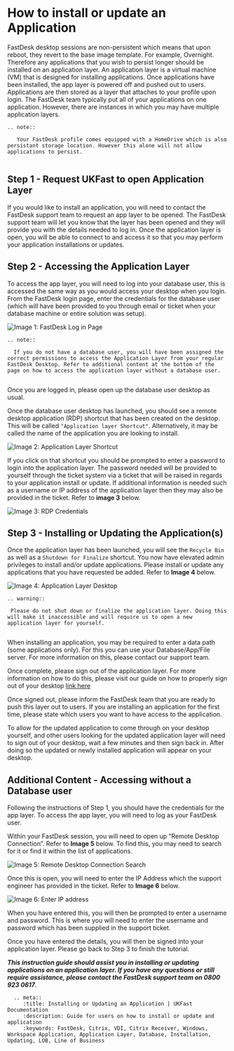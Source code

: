 # How to install or update an Application

FastDesk desktop sessions are non-persistent which means that upon reboot, they revert to the base image template. For example, Overnight. Therefore any applications that you wish to persist longer should be installed on an application layer. An application layer is a virtual machine (VM) that is designed for installing applications. Once applications have been installed, the app layer is powered off and pushed out to users. Applications are then stored as a layer that attaches to your profile upon login. The FastDesk team typically put all of your applications on one application. However, there are instances in which you may have multiple application layers.

```eval_rst
.. note::

   Your FastDesk profile comes equipped with a HomeDrive which is also persistant storage location. However this alone will not allow applications to persist. 
   
```

## Step 1 - Request UKFast to open Application Layer

If you would like to install an application, you will need to contact the FastDesk support team to request an app layer to be opened. The FastDesk support team will let you know that the layer has been opened and they will provide you with the details needed to log in. Once the application layer is open, you will be able to connect to and access it so that you may perform your application installations or updates.


## Step 2 - Accessing the Application Layer

To access the app layer, you will need to log into your database user, this is accessed the same way as you would access your desktop when you login. From the FastDesk login page, enter the credentials for the database user (which will have been provided to you through email or ticket when your database machine or entire solution was setup).

![Image 1: FastDesk Log in Page](files/Welcome_screen.png "Image 1: FastDesk Log in Page")

```eval_rst
.. note::

  If you do not have a database user, you will have been assigned the correct permissions to access the Application Layer from your regular FastDesk Desktop. Refer to additional content at the bottom of the page on how to access the application layer without a database user.
   
```

Once you are logged in, please open up the database user desktop as usual. 

Once the database user desktop has launched, you should see a remote desktop application (RDP) shortcut that has been created on the desktop. This will be called `"Application layer Shortcut"`. Alternatively, it may be called the name of the application you are looking to install. 

![Image 2: Application Layer Shortcut](files/applayershortcut2.PNG "Image 2: Application Layer Shortcut")

If you click on that shortcut you should be prompted to enter a password to login into the application layer. The password needed will be provided to yourself through the ticket system via a ticket that will be raised in regards to your application install or update. If additional information is needed such as a username or IP address of the application layer then they may also be provided in the ticket. Refer to **image 3** below.

![Image 3: RDP Credentials](files/applayercreds2.PNG "Image 3: RDP Credentials")

## Step 3 - Installing or Updating the Application(s)

Once the application layer has been launched, you will see the `Recycle Bin` as well as a `Shutdown for Finalize` shortcut. You now have elevated admin privileges to install and/or update applications. Please install or update any applications that you have requested be added. Refer to **Image 4** below.

![Image 4: Application Layer Desktop](files/applayerdesktop23.PNG "Image 4: Application Layer Desktop")

  ```eval_rst
.. warning::

   Please do not shut down or finalize the application layer. Doing this will make it inaccessible and will require us to open a new application layer for yourself.
   
```
When installing an application, you may be required to enter a data path (some applications only). For this you can use your Database/App/File server. For more information on this, please contact our support team. 

Once complete, please sign out of the application layer.  For more information on how to do this, please visit our guide on how to properly sign out of your desktop [link here](https://docs.ukfast.co.uk/desktop/fastdesk/signout.html) 

Once signed out, please inform the FastDesk team that you are ready to push this layer out to users. If you are installing an application for the first time, please state which users you want to have access to the application.

To allow for the updated application to come through on your desktop yourself, and other users looking for the updated application layer will need to sign out of your desktop, wait a few minutes and then sign back in. After doing so the updated or newly installed application will appear on your desktop.
 
## Additional Content - Accessing without a Database user

Following the instructions of Step 1, you should have the credentials for the app layer. To access the app layer, you will need to log as your FastDesk user.

Within your FastDesk session, you will need to open up “Remote Desktop Connection”. Refer to **Image 5** below. To find this, you may need to search for it or find it within the list of applications.

![Image 5: Remote Desktop Connection Search](files/RDPsearch2.PNG "Image 5: Remote Desktop Connection Search")

Once this is open, you will need to enter the IP Address which the support engineer has provided in the ticket. Refer to **Image 6** below.

![Image 6: Enter IP address](files/RDP_Enter_IP.PNG "Image 6: Enter IP address")

When you have entered this, you will then be prompted to enter a username and password. This is where you will need to enter the username and password which has been supplied in the support ticket. 

Once you have entered the details, you will then be signed into your application layer. Please go back to Step 3 to finish the tutorial.

**_This instruction guide should assist you in installing or updating applications on an application layer. If you have any questions or still require assistance, please contact the FastDesk support team on 0800 923 0617_**.


 ```eval_rst
   .. meta::
      :title: Installing or Updating an Application | UKFast Documentation
      :description: Guide for users on how to install or update and application 
      :keywords: FastDesk, Citrix, VDI, Citrix Receiver, Windows, Workspace Application, Application Layer, Database, Installation, Updating, LOB, Line of Business
